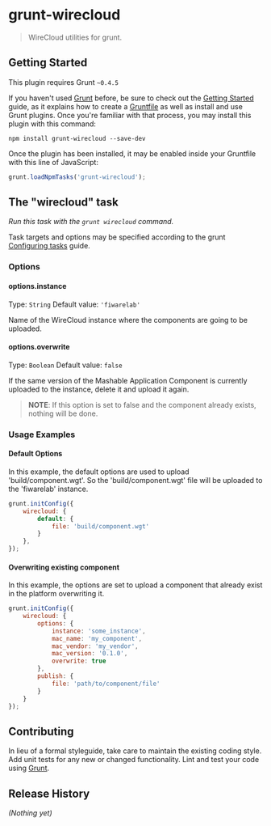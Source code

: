 # grunt-wirecloud

> WireCloud utilities for grunt.

## Getting Started
This plugin requires Grunt `~0.4.5`

If you haven't used [Grunt](http://gruntjs.com/) before, be sure to check out the [Getting Started](http://gruntjs.com/getting-started) guide, as it explains how to create a [Gruntfile](http://gruntjs.com/sample-gruntfile) as well as install and use Grunt plugins. Once you're familiar with that process, you may install this plugin with this command:

```shell
npm install grunt-wirecloud --save-dev
```

Once the plugin has been installed, it may be enabled inside your Gruntfile with this line of JavaScript:

```js
grunt.loadNpmTasks('grunt-wirecloud');
```

## The "wirecloud" task

_Run this task with the `grunt wirecloud` command._

Task targets and options may be specified according to the grunt [Configuring tasks](http://gruntjs.com/configuring-tasks) guide.

### Options

#### options.instance
Type: `String`
Default value: `'fiwarelab'`

Name of the WireCloud instance where the components are going to be uploaded.

#### options.overwrite
Type: `Boolean`
Default value: `false`

If the same version of the Mashable Application Component is currently uploaded to the instance, delete it and upload it again.
>**NOTE**: If this option is set to false and the component already exists, nothing will be done.

### Usage Examples

#### Default Options

In this example, the default options are used to upload 'build/component.wgt'. So the 'build/component.wgt' file will be uploaded to the 'fiwarelab' instance.

```js
grunt.initConfig({
    wirecloud: {
        default: {
            file: 'build/component.wgt'
        }
    },
});
```

#### Overwriting existing component

In this example, the options are set to upload a component that already exist in the platform overwriting it.

```js
grunt.initConfig({
    wirecloud: {
        options: {
            instance: 'some_instance',
            mac_name: 'my_component',
            mac_vendor: 'my_vendor',
            mac_version: '0.1.0',
            overwrite: true
        },
        publish: {
            file: 'path/to/component/file'
        }
    }
});
```

## Contributing

In lieu of a formal styleguide, take care to maintain the existing coding style. Add unit tests for any new or changed functionality. Lint and test your code using [Grunt](http://gruntjs.com/).

## Release History
_(Nothing yet)_
